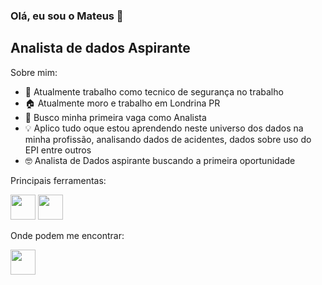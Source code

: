 ### Olá, eu sou o Mateus 👋

## Analista de dados Aspirante

Sobre mim:

- 🔭 Atualmente trabalho como tecnico de segurança no trabalho
- 🏠 Atualmente moro e trabalho em Londrina PR
- 🌱 Busco minha primeira vaga como Analista
- 💡 Aplico tudo oque estou aprendendo neste universo dos dados na minha profissão, analisando dados de acidentes, dados sobre uso do EPI entre outros
- 🤓 Analista de Dados aspirante buscando a primeira oportunidade

Principais ferramentas:

<div>
  <img height="40" width="40" src="https://github.com/BruceFonseca/Portfolio/blob/main/linguagens/sql.png?raw=true">
  <img height="40" width="40" src="https://github.com/BruceFonseca/Portfolio/blob/main/linguagens/power%20bi.png?raw=true">  
</div>

Onde podem me encontrar:

<div>
  <a href="https://www.instagram.com/?next=%2F">
    <img height="40" width="40" src="https://github.com/BruceFonseca/Portfolio/blob/main/social%20icons/instagram.png?raw=true">
  </a>
</div>
